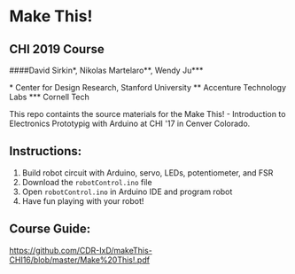 # Make This! 
## CHI 2019 Course

####David Sirkin*, Nikolas Martelaro**, Wendy Ju***

\* Center for Design Research, Stanford University
\** Accenture Technology Labs
\*** Cornell Tech

This repo containts the source materials for the Make This! - Introduction to Electronics Prototypig with Arduino at CHI '17 in Cenver Colorado.

## Instructions:
1. Build robot circuit with Arduino, servo, LEDs, potentiometer, and FSR
2. Download the `robotControl.ino` file
3. Open `robotControl.ino` in Arduino IDE and program robot
4. Have fun playing with your robot!

## Course Guide:
https://github.com/CDR-IxD/makeThis-CHI16/blob/master/Make%20This!.pdf

